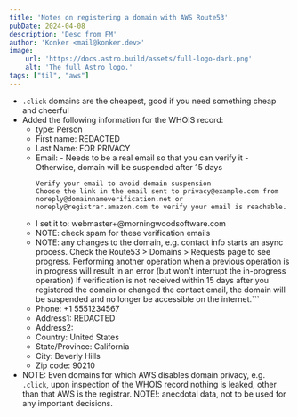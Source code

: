 ```yaml
---
title: 'Notes on registering a domain with AWS Route53'
pubDate: 2024-04-08
description: 'Desc from FM'
author: 'Konker <mail@konker.dev>'
image:
    url: 'https://docs.astro.build/assets/full-logo-dark.png'
    alt: 'The full Astro logo.'
tags: ["til", "aws"]
---
```


- `.click` domains are the cheapest, good if you need something cheap and cheerful
- Added the following information for the WHOIS record:
  - type: Person
  - First name: REDACTED
  - Last Name: FOR PRIVACY
  - Email: <real email> - Needs to be a real email so that you can verify it - Otherwise, domain will be suspended after 15 days
    ```
    Verify your email to avoid domain suspension
    Choose the link in the email sent to privacy@example.com from noreply@domainnameverification.net or noreply@registrar.amazon.com to verify your email is reachable.
    ```
  - I set it to: webmaster+<domainName>@morningwoodsoftware.com
  - NOTE: check spam for these verification emails
  - NOTE: any changes to the domain, e.g. contact info starts an async process. Check the Route53 > Domains > Requests page to see progress. Performing another operation when a previous operation is in progress will result in an error (but won't interrupt the in-progress operation)
    If verification is not received within 15 days after you registered the domain or changed the contact email, the domain will be suspended and no longer be accessible on the internet.```
  - Phone: +1 5551234567
  - Address1: REDACTED
  - Address2: <blank>
  - Country: United States
  - State/Province: California
  - City: Beverly Hills
  - Zip code: 90210
- NOTE: Even domains for which AWS disables domain privacy, e.g. `.click`, upon inspection of the WHOIS record nothing is leaked, other than that AWS is the registrar. NOTE!: anecdotal data, not to be used for any important decisions.
